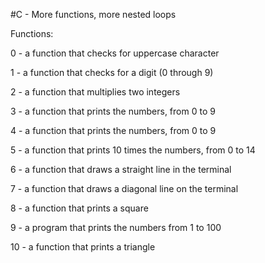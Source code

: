 #C - More functions, more nested loops

Functions:

0 - a function that checks for uppercase character 

1 - a function that checks for a digit (0 through 9)

2 - a function that multiplies two integers

3 - a function that prints the numbers, from 0 to 9

4 - a function that prints the numbers, from 0 to 9

5 - a function that prints 10 times the numbers, from 0 to 14

6 - a function that draws a straight line in the terminal

7 - a function that draws a diagonal line on the terminal

8 - a function that prints a square

9 - a program that prints the numbers from 1 to 100

10 - a function that prints a triangle
